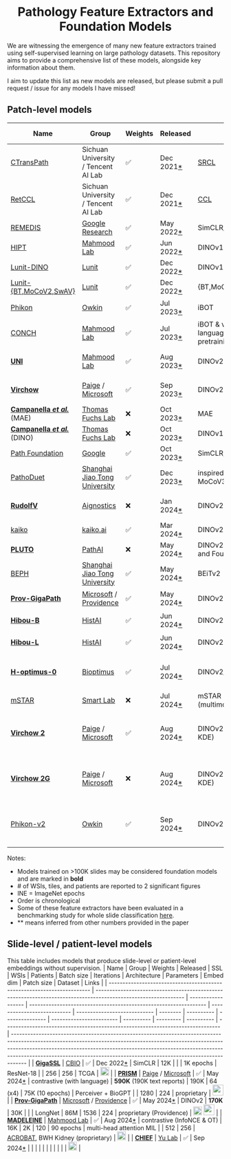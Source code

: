 <div align="center">
<h1>Pathology Feature Extractors and Foundation Models</h1>
</div>

We are witnessing the emergence of many new feature extractors trained using self-supervised learning on large pathology datasets.
This repository aims to provide a comprehensive list of these models, alongside key information about them.

I aim to update this list as new models are released, but please submit a pull request / issue for any models I have missed!

## Patch-level models

| Name                                                                                                                                              | Group                                                                                                          | Weights            | Released                                                                                              | SSL                                                                             | WSIs                            | Tiles    | Patients   | Batch size | Iterations | Architecture           | Parameters | Embed dim | Input size | Dataset                                          | Links                                                                                                                                                                                                                                                                                                                         |
| ------------------------------------------------------------------------------------------------------------------------------------------------- | -------------------------------------------------------------------------------------------------------------- | ------------------ | ----------------------------------------------------------------------------------------------------- | ------------------------------------------------------------------------------- | ------------------------------- | -------- | ---------- | ---------- | ---------- | ---------------------- | ---------- | --------- | ---------- | ------------------------------------------------ | ----------------------------------------------------------------------------------------------------------------------------------------------------------------------------------------------------------------------------------------------------------------------------------------------------------------------------- |
| [CTransPath](https://www.sciencedirect.com/science/article/abs/pii/S1361841522002043)                                                             | Sichuan University / Tencent AI Lab                                                                            | :white_check_mark: | Dec 2021[\*](https://github.com/Xiyue-Wang/TransPath/commit/4b1c67655dd38cb192567b0981b6c1e9ade59ecf) | [SRCL](https://www.sciencedirect.com/science/article/abs/pii/S1361841522002043) | 32K                             | 16M      |            |            |            | Swin-Transformer       |            | 768       | 224        | TCGA, PAIP                                       | [<img src="https://raw.githubusercontent.com/FortAwesome/Font-Awesome/6.x/svgs/brands/github.svg" width="20">](https://github.com/Xiyue-Wang/TransPath)                                                                                                                                                                       |
| [RetCCL](https://www.sciencedirect.com/science/article/abs/pii/S1361841522002043)                                                                 | Sichuan University / Tencent AI Lab                                                                            | :white_check_mark: | Dec 2021[\*](https://github.com/Xiyue-Wang/RetCCL/commit/e6faf0bd85c8e7e617882dd5d74e644d28eac771)    | [CCL](https://www.sciencedirect.com/science/article/abs/pii/S1361841522002043)  | 32K                             | 16M      |            |            |            | ResNet-50              |            | 2048      | 224        | TCGA, PAIP                                       | [<img src="https://raw.githubusercontent.com/FortAwesome/Font-Awesome/6.x/svgs/brands/github.svg" width="20">](https://github.com/Xiyue-Wang/RetCCL)                                                                                                                                                                          |
| [REMEDIS](https://www.nature.com/articles/s41551-023-01049-7)                                                                                     | [Google Research](https://research.google)                                                                     | :white_check_mark: | May 2022[\*](https://arxiv.org/abs/2205.09723v1)                                                      | SimCLR/BiT                                                                      | 29K                             | 50M      | 11K cases  | 4096       | 1.2M       | ResNet-50              |            | 2048      | 224        | TCGA                                             | [<img src="https://raw.githubusercontent.com/FortAwesome/Font-Awesome/6.x/svgs/brands/github.svg" width="20">](https://github.com/google-research/medical-ai-research-foundations)                                                                                                                                            |
| [HIPT](https://ieeexplore.ieee.org/document/9880275)                                                                                              | [Mahmood Lab](https://faisal.ai)                                                                               | :white_check_mark: | Jun 2022[\*](https://arxiv.org/abs/2206.02647v1)                                                      | DINOv1                                                                          | 11K                             | 100M     |            | 256        | 400K       | ViT-S                  |            | 384       | 256        | TCGA                                             | [<img src="https://raw.githubusercontent.com/FortAwesome/Font-Awesome/6.x/svgs/brands/github.svg" width="20">](https://github.com/mahmoodlab/HIPT)                                                                                                                                                                            |
| [Lunit-DINO](https://arxiv.org/abs/2212.04690)                                                                                                    | [Lunit](https://www.lunit.io)                                                                                  | :white_check_mark: | Dec 2022[\*](https://arxiv.org/abs/2212.04690v1)                                                      | DINOv1                                                                          | 21K                             |          |            |            |            | ViT-S                  |            | 384       | 224        | TCGA                                             | [<img src="https://raw.githubusercontent.com/FortAwesome/Font-Awesome/6.x/svgs/brands/github.svg" width="20">](https://github.com/lunit-io/benchmark-ssl-pathology)                                                                                                                                                           |
| [Lunit-{BT,MoCoV2,SwAV}](https://arxiv.org/abs/2212.04690)                                                                                        | [Lunit](https://www.lunit.io)                                                                                  | :white_check_mark: | Dec 2022[\*](https://arxiv.org/abs/2212.04690v1)                                                      | {BT,MoCoV2,SwAV}                                                                | 21K                             |          |            |            |            | ResNet-50              |            | 2048      | 224        | TCGA                                             | [<img src="https://raw.githubusercontent.com/FortAwesome/Font-Awesome/6.x/svgs/brands/github.svg" width="20">](https://github.com/lunit-io/benchmark-ssl-pathology)                                                                                                                                                           |
| [Phikon](https://www.medrxiv.org/content/10.1101/2023.07.21.23292757v2)                                                                           | [Owkin](https://www.owkin.com)                                                                                 | :white_check_mark: | Jul 2023[\*](https://www.medrxiv.org/content/10.1101/2023.07.21.23292757v1)                           | iBOT                                                                            | 6.1K                            | 43M      | 5.6K       | 1440       | 155K       | ViT-B                  | 86M        | 768       | 224        | TCGA                                             | [<img src="https://raw.githubusercontent.com/FortAwesome/Font-Awesome/6.x/svgs/brands/github.svg" width="20">](https://github.com/owkin/HistoSSLscaling) [<img src="https://huggingface.co/datasets/huggingface/brand-assets/resolve/main/hf-logo.svg" width="25">](https://huggingface.co/owkin/phikon)                      |
| [CONCH](https://www.nature.com/articles/s41591-024-02856-4)                                                                                       | [Mahmood Lab](https://faisal.ai)                                                                               | :white_check_mark: | Jul 2023[\*](https://arxiv.org/abs/2307.12914v1)                                                      | iBOT & vision-language pretraining                                              | 21K                             | 16M      |            | 1024       | 80 epochs  | ViT-B                  | 86M        | 768       | 224        | proprietary                                      | [<img src="https://raw.githubusercontent.com/FortAwesome/Font-Awesome/6.x/svgs/brands/github.svg" width="20">](https://github.com/mahmoodlab/CONCH) [<img src="https://huggingface.co/datasets/huggingface/brand-assets/resolve/main/hf-logo.svg" width="25">](https://huggingface.co/MahmoodLab/CONCH)                       |
| **[UNI](https://www.nature.com/articles/s41591-024-02857-3)**                                                                                     | [Mahmood Lab](https://faisal.ai)                                                                               | :white_check_mark: | Aug 2023[\*](https://arxiv.org/abs/2308.15474v1)                                                      | DINOv2                                                                          | **100K**                        | 100M     |            |            |            | ViT-L                  |            | 1024      | 224        | proprietary (Mass-100K)                          | [<img src="https://raw.githubusercontent.com/FortAwesome/Font-Awesome/6.x/svgs/brands/github.svg" width="20">](https://github.com/mahmoodlab/UNI) [<img src="https://huggingface.co/datasets/huggingface/brand-assets/resolve/main/hf-logo.svg" width="25">](https://huggingface.co/MahmoodLab/UNI)                           |
| **[Virchow](https://www.nature.com/articles/s41591-024-03141-0)**                                                                                 | [Paige](https://paige.ai) / [Microsoft](https://www.microsoft.com/en-us/research/lab/microsoft-health-futures) | :white_check_mark: | Sep 2023[\*](https://arxiv.org/abs/2309.07778v1)                                                      | DINOv2                                                                          | **1.5M**                        |          | 120K       |            |            | ViT-H                  | 632M       | 2560      | 224        | proprietary (from MSKCC)                         | [<img src="https://huggingface.co/datasets/huggingface/brand-assets/resolve/main/hf-logo.svg" width="25">](https://huggingface.co/paige-ai/Virchow)                                                                                                                                                                           |
| **[Campanella _et al._](https://arxiv.org/abs/2310.07033)** (MAE)                                                                                 | [Thomas Fuchs Lab](https://www.hpims.org/labs/thomas-fuchs-lab/)                                               | :x:                | Oct 2023[\*](https://arxiv.org/abs/2310.07033v1)                                                      | MAE                                                                             | **420K**                        | 3.3B     | 77K        | 1080       | 1.3K INE   | ViT-L                  | 303M       |           | 224        | proprietary (MSHS)                               |
| **[Campanella _et al._](https://arxiv.org/abs/2310.07033)** (DINO)                                                                                | [Thomas Fuchs Lab](https://www.hpims.org/labs/thomas-fuchs-lab/)                                               | :x:                | Oct 2023[\*](https://arxiv.org/abs/2310.07033v1)                                                      | DINOv1                                                                          | **420K**                        | 3.3B     | 77K        | 1440       | 2.5K INE   | ViT-L                  | 303M       |           | 224        | proprietary (MSHS)                               |
| [Path Foundation](https://arxiv.org/abs/2310.13259)                                                                                               | [Google](https://research.google)                                                                              | :white_check_mark: | Oct 2023[\*](https://arxiv.org/abs/2310.13259v1)                                                      | SimCLR, MSN                                                                     | 6K                              | 60M      |            | 1024       |            | ViT-S                  |            | 384       | 224        | TCGA                                             | [<img src="https://raw.githubusercontent.com/FortAwesome/Font-Awesome/6.x/svgs/brands/github.svg" width="20">](https://github.com/Google-Health/imaging-research/tree/master/path-foundation)                                                                                                                                 |
| [PathoDuet](https://arxiv.org/abs/2312.09894)                                                                                                     | [Shanghai Jiao Tong University](https://life.sjtu.edu.cn/)                                                     | :white_check_mark: | Dec 2023[\*](https://arxiv.org/abs/2312.09894v1)                                                      | inspired by MoCoV3                                                              | 11K                             | 13M      |            | 2048       | 100 epochs | ViT-B                  |            | 4096      | 224        | TCGA                                             | [<img src="https://raw.githubusercontent.com/FortAwesome/Font-Awesome/6.x/svgs/brands/github.svg" width="20">](https://github.com/openmedlab/PathoDuet)                                                                                                                                                                       |
| **[RudolfV](https://arxiv.org/abs/2401.04079)**                                                                                                   | [Aignostics](https://www.aignostics.com)                                                                       | :x:                | Jan 2024[\*](https://arxiv.org/abs/2401.04079v1)                                                      | DINOv2                                                                          | **100K**                        | 750M     | 36K        |            |            | ViT-L                  |            |           | 224        | proprietary (from EU & US), TCGA                 |
| [kaiko](https://arxiv.org/abs/2404.15217)                                                                                                         | [kaiko.ai](https://www.kaiko.ai)                                                                               | :white_check_mark: | Mar 2024[\*](https://arxiv.org/abs/2404.15217v1)                                                      | DINOv2                                                                          | 29K                             | 260M\*\* |            | 512        | 200 INE    | ViT-L                  |            | 1024      | 224        | TCGA                                             | [<img src="https://raw.githubusercontent.com/FortAwesome/Font-Awesome/6.x/svgs/brands/github.svg" width="20">](https://github.com/kaiko-ai/towards_large_pathology_fms)                                                                                                                                                       |
| **[PLUTO](https://arxiv.org/abs/2405.07905)**                                                                                                     | [PathAI](https://www.pathai.com)                                                                               | :x:                | May 2024[\*](https://arxiv.org/abs/2405.07905v1)                                                      | DINOv2 (+ MAE and Fourier loss)                                                 | **160K**                        | 200M     |            |            |            | FlexiViT-S             | 22M        |           | 224        | proprietary (PathAI)                             |                                                                                                                                                                                                                                                                                                                               |
| [BEPH](https://www.biorxiv.org/content/10.1101/2024.05.16.594499)                                                                                 | [Shanghai Jiao Tong University](https://life.sjtu.edu.cn/)                                                     | :white_check_mark: | May 2024[\*](https://www.biorxiv.org/content/10.1101/2024.05.16.594499v1)                             | BEiTv2                                                                          | 12K                             | 12M      |            | 1024       |            | ViT-B                  | 193M       | 1024      | 224        | TCGA                                             | [<img src="https://raw.githubusercontent.com/FortAwesome/Font-Awesome/6.x/svgs/brands/github.svg" width="20">](https://github.com/Zhcyoung/BEPH)                                                                                                                                                                              |
| **[Prov-GigaPath](https://www.nature.com/articles/s41586-024-07441-w)**                                                                           | [Microsoft](https://www.microsoft.com/en-us/research/) / [Providence](https://www.providence.org)              | :white_check_mark: | May 2024[\*](https://www.nature.com/articles/s41586-024-07441-w)                                      | DINOv2                                                                          | **170K**                        | 1.4B     | 30K        | 384        |            | ViT                    |            | 1536      | 224        | proprietary (Providence)                         | [<img src="https://raw.githubusercontent.com/FortAwesome/Font-Awesome/6.x/svgs/brands/github.svg" width="20">](https://github.com/prov-gigapath/prov-gigapath) [<img src="https://huggingface.co/datasets/huggingface/brand-assets/resolve/main/hf-logo.svg" width="25">](https://huggingface.co/prov-gigapath/prov-gigapath) |
| **[Hibou-B](https://arxiv.org/abs/2406.05074)**                                                                                                   | [HistAI](https://www.hist.ai)                                                                                  | :white_check_mark: | Jun 2024[\*](https://arxiv.org/abs/2406.05074v1)                                                      | DINOv2                                                                          | **1.1M**                        | 510M     | 310K cases | 1024       | 500K       | ViT-B                  | 86M        | 768       | 224        | proprietary                                      | [<img src="https://raw.githubusercontent.com/FortAwesome/Font-Awesome/6.x/svgs/brands/github.svg" width="20">](https://github.com/HistAI/hibou) [<img src="https://huggingface.co/datasets/huggingface/brand-assets/resolve/main/hf-logo.svg" width="25">](https://huggingface.co/histai/hibou-b)                             |
| **[Hibou-L](https://arxiv.org/abs/2406.05074)**                                                                                                   | [HistAI](https://www.hist.ai)                                                                                  | :white_check_mark: | Jun 2024[\*](https://arxiv.org/abs/2406.05074v1)                                                      | DINOv2                                                                          | **1.1M**                        | 1.2B     | 310K cases | 1024       | 1.2M       | ViT-L                  | 304M       | 1024      | 224        | proprietary                                      | [<img src="https://raw.githubusercontent.com/FortAwesome/Font-Awesome/6.x/svgs/brands/github.svg" width="20">](https://github.com/HistAI/hibou) [<img src="https://huggingface.co/datasets/huggingface/brand-assets/resolve/main/hf-logo.svg" width="25">](https://huggingface.co/histai/hibou-L)                             |
| **[H-optimus-0](https://www.bioptimus.com/news/bioptimus-launches-h-optimus-0-the-worlds-largest-open-source-ai-foundation-model-for-pathology)** | [Bioptimus](https://www.bioptimus.com)                                                                         | :white_check_mark: | Jul 2024[\*](https://github.com/bioptimus/releases/commit/f967dd8d6de387fc0926cbe29b35b3cc5abc5500)   | DINOv2/iBOT                                                                     | **500K** (across 4,000 clinics) | >100M    | 200K       |            |            | ViT-G with 4 registers | 1.1B       | 1536      | 224        | proprietary                                      | [<img src="https://raw.githubusercontent.com/FortAwesome/Font-Awesome/6.x/svgs/brands/github.svg" width="20">](https://github.com/bioptimus/releases/tree/main/models/h-optimus/v0)                                                                                                                                           |
| [mSTAR](https://arxiv.org/abs/2407.15362)                                                                                                         | [Smart Lab](https://hkustsmartlab.github.io)                                                                   | :x:                | Jul 2024[\*](https://arxiv.org/abs/2407.15362v1)                                                      | mSTAR (multimodal)                                                              | 10K                             |          | 10K        |            |            | ViT-L                  |            |           | 224        | TCGA                                             |                                                                                                                                                                                                                                                                                                                               |
| **[Virchow 2](https://arxiv.org/abs/2408.00738)**                                                                                                 | [Paige](https://paige.ai) / [Microsoft](https://www.microsoft.com/en-us/research/lab/microsoft-health-futures) | :white_check_mark: | Aug 2024[\*](https://arxiv.org/abs/2408.00738v1)                                                      | DINOv2 (+ ECT and KDE)                                                          | **3.1M**                        | 2B       | 230K       | 4096       |            | ViT-H with 4 registers | 632M       | 3584      | 224        | proprietary (from MSKCC and international sites) | [<img src="https://huggingface.co/datasets/huggingface/brand-assets/resolve/main/hf-logo.svg" width="25">](https://huggingface.co/paige-ai/Virchow2)                                                                                                                                                                          |
| **[Virchow 2G](https://arxiv.org/abs/2408.00738)**                                                                                                | [Paige](https://paige.ai) / [Microsoft](https://www.microsoft.com/en-us/research/lab/microsoft-health-futures) | :x:                | Aug 2024[\*](https://arxiv.org/abs/2408.00738v1)                                                      | DINOv2 (+ ECT and KDE)                                                          | **3.1M**                        | 2B       | 230K       | 3072       |            | ViT-G with 8 registers | 1.9B       | 3584      | 224        | proprietary (from MSKCC and international sites) |                                                                                                                                                                                                                                                                                                                               |
| [Phikon-v2](https://arxiv.org/abs/2409.09173)                                                                                                     | [Owkin](https://www.owkin.com)                                                                                 | :white_check_mark: | Sep 2024[\*](https://arxiv.org/abs/2409.09173v1)                                                      | DINOv2                                                                          | 58.4K                           | 456M     |            | 4096       | 250K       | ViT-L                  | 307M       | 1024      | 224        | PANCAN-XL (TCGA, CPTAC, GTEx, proprietary)       | [<img src="https://huggingface.co/datasets/huggingface/brand-assets/resolve/main/hf-logo.svg" width="25">](https://huggingface.co/owkin/phikon-v2)                                                                                                                                                                            |

Notes:

- Models trained on >100K slides may be considered foundation models and are marked in **bold**
- \# of WSIs, tiles, and patients are reported to 2 significant figures
- INE = ImageNet epochs
- Order is chronological
- Some of these feature extractors have been evaluated in a benchmarking study for whole slide classification [here](https://arxiv.org/abs/2311.11772).
- \*\* means inferred from other numbers provided in the paper

## Slide-level / patient-level models
This table includes models that produce slide-level or patient-level embeddings without supervision.
| Name                                                                    | Group                                                                                                          | Weights            | Released                                                         | SSL                         | WSIs                         | Patients | Batch size | Iterations      | Architecture             | Parameters | Embed dim | Patch size | Dataset                                                                        | Links                                                                                                                                                                                                                                                                                                                         |
| ----------------------------------------------------------------------- | -------------------------------------------------------------------------------------------------------------- | ------------------ | ---------------------------------------------------------------- | --------------------------- | ---------------------------- | -------- | ---------- | --------------- | ------------------------ | ---------- | --------- | ---------- | ------------------------------------------------------------------------------ | ----------------------------------------------------------------------------------------------------------------------------------------------------------------------------------------------------------------------------------------------------------------------------------------------------------------------------- |
| **[GigaSSL](https://arxiv.org/abs/2212.03273)**                         | [CBIO](https://cbio.mines-paristech.fr)                                                                        | :white_check_mark: | Dec 2022[\*](https://arxiv.org/abs/2212.03273v1)                 | SimCLR                      | 12K                          |          |            | 1K epochs       | ResNet-18                |            | 256       | 256        | TCGA                                                                           | [<img src="https://raw.githubusercontent.com/FortAwesome/Font-Awesome/6.x/svgs/brands/github.svg" width="20">](https://github.com/trislaz/gigassl)                                                                                                                                                                            |
| **[PRISM](https://arxiv.org/abs/2405.10254)**                           | [Paige](https://paige.ai) / [Microsoft](https://www.microsoft.com/en-us/research/lab/microsoft-health-futures) | :white_check_mark: | May 2024[\*](https://arxiv.org/abs/2405.10254v1)                 | contrastive (with language) | **590K** (190K text reports) | 190K     | 64 (x4)    | 75K (10 epochs) | Perceiver + BioGPT       |            | 1280      | 224        | proprietary                                                                    | [<img src="https://huggingface.co/datasets/huggingface/brand-assets/resolve/main/hf-logo.svg" width="25">](https://huggingface.co/paige-ai/Prism)                                                                                                                                                                             |
| **[Prov-GigaPath](https://www.nature.com/articles/s41586-024-07441-w)** | [Microsoft](https://www.microsoft.com/en-us/research/) / [Providence](https://www.providence.org)              | :white_check_mark: | May 2024[\*](https://www.nature.com/articles/s41586-024-07441-w) | DINOv2                      | **170K**                     | 30K      |            |                 | LongNet                  | 86M        | 1536      | 224        | proprietary (Providence)                                                       | [<img src="https://raw.githubusercontent.com/FortAwesome/Font-Awesome/6.x/svgs/brands/github.svg" width="20">](https://github.com/prov-gigapath/prov-gigapath) [<img src="https://huggingface.co/datasets/huggingface/brand-assets/resolve/main/hf-logo.svg" width="25">](https://huggingface.co/prov-gigapath/prov-gigapath) |
| **[MADELEINE](https://arxiv.org/abs/2408.02859)**                       | [Mahmood Lab](https://faisal.ai)                                                                               | :white_check_mark: | Aug 2024[\*](https://arxiv.org/abs/2408.02859v1)                 | contrastive (InfoNCE & OT)  | 16K                          | 2K       | 120        | 90 epochs       | multi-head attention MIL |            | 512       | 256        | [ACROBAT](https://acrobat.grand-challenge.org/data/), BWH Kidney (proprietary) | [<img src="https://raw.githubusercontent.com/FortAwesome/Font-Awesome/6.x/svgs/brands/github.svg" width="20">](https://github.com/mahmoodlab/MADELEINE)                                                                                                                                                                       |
| **[CHIEF](https://www.nature.com/articles/s41586-024-07894-z)**         | [Yu Lab](https://yulab.hms.harvard.edu)                                                                        | :white_check_mark: | Sep 2024[\*](https://www.nature.com/articles/s41586-024-07894-z) |                             |                              |          |            |                 |                          |            |           |            |                                                                                | [<img src="https://raw.githubusercontent.com/FortAwesome/Font-Awesome/6.x/svgs/brands/github.svg" width="20">](https://github.com/hms-dbmi/CHIEF)                                                                                                                                                                             |